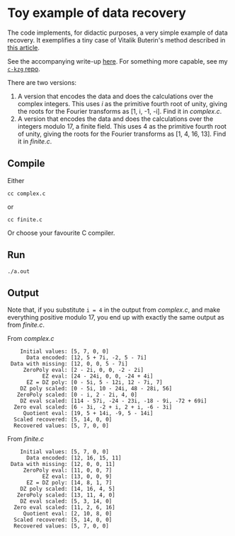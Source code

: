 # Toy example of data recovery

The code implements, for didactic purposes, a very simple example of data recovery. It exemplifies a tiny case of Vitalik Buterin's method described in [this article](https://ethresear.ch/t/reed-solomon-erasure-code-recovery-in-n-log-2-n-time-with-ffts/3039?u=benjaminion).

See the accompanying write-up [here](https://hackmd.io/@benjaminion/data_recovery). For something more capable, see my [`c-kzg` repo](https://github.com/benjaminion/c-kzg).

There are two versions:

1. A version that encodes the data and does the calculations over the complex integers. This uses _i_ as the primitive fourth root of unity, giving the roots for the Fourier transforms as [1, i, -1, -i]. Find it in _complex.c_.
2. A version that encodes the data and does the calculations over the integers modulo 17, a finite field. This uses 4 as the primitive fourth root of unity, giving the roots for the Fourier transforms as [1, 4, 16, 13]. Find it in _finite.c_.

## Compile

Either

```
cc complex.c
```

or

```
cc finite.c
```

Or choose your favourite C compiler.

## Run

```
./a.out
```

## Output

Note that, if you substitute `i = 4` in the output from _complex.c_, and make everything positive modulo 17, you end up with exactly the same output as from _finite.c_.

From _complex.c_

```
    Initial values: [5, 7, 0, 0]
      Data encoded: [12, 5 + 7i, -2, 5 - 7i]
 Data with missing: [12, 0, 0, 5 - 7i]
     ZeroPoly eval: [2 - 2i, 0, 0, -2 - 2i]
           EZ eval: [24 - 24i, 0, 0, -24 + 4i]
      EZ = DZ poly: [0 - 5i, 5 - 12i, 12 - 7i, 7]
    DZ poly scaled: [0 - 5i, 10 - 24i, 48 - 28i, 56]
   ZeroPoly scaled: [0 - i, 2 - 2i, 4, 0]
    DZ eval scaled: [114 - 57i, -24 - 23i, -18 - 9i, -72 + 69i]
  Zero eval scaled: [6 - 3i, -2 + i, 2 + i, -6 - 3i]
     Quotient eval: [19, 5 + 14i, -9, 5 - 14i]
  Scaled recovered: [5, 14, 0, 0]
  Recovered values: [5, 7, 0, 0]
```

From _finite.c_

```
    Initial values: [5, 7, 0, 0]
      Data encoded: [12, 16, 15, 11]
 Data with missing: [12, 0, 0, 11]
     ZeroPoly eval: [11, 0, 0, 7]
           EZ eval: [13, 0, 0, 9]
      EZ = DZ poly: [14, 8, 1, 7]
    DZ poly scaled: [14, 16, 4, 5]
   ZeroPoly scaled: [13, 11, 4, 0]
    DZ eval scaled: [5, 3, 14, 0]
  Zero eval scaled: [11, 2, 6, 16]
     Quotient eval: [2, 10, 8, 0]
  Scaled recovered: [5, 14, 0, 0]
  Recovered values: [5, 7, 0, 0]
  ```
